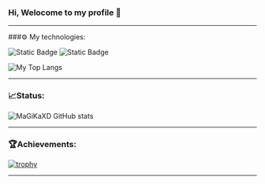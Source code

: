 ### Hi, Welocome to my profile 👋

---
###⚙ My technologies:

![Static Badge](https://img.shields.io/badge/HTML5-%23E34F26?logo=html5&color=black) ![Static Badge](https://img.shields.io/badge/CSS-%231572B6?logo=CSS3&color=blue)
<br/>

![My Top Langs](https://github-readme-stats.vercel.app/api/top-langs/?username=MaGiKaXD)

---
### 📈Status:

![MaGiKaXD GitHub stats](https://github-readme-stats.vercel.app/api?username=MaGiKaXD&show_icons=true&theme=transparent)

---

### 🏆Achievements:

[![trophy](https://github-profile-trophy.vercel.app/?username=MaGiKaXD)](https://github.com/ryo-ma/github-profile-trophy)

---
